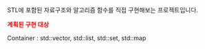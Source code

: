 STL에 포함된 자료구조와 알고리즘 함수를 직접 구현해보는 프로젝트입니다.

<span style="color:red"> **계획된 구현 대상** </span>
</br>

Container : std::vector, std::list, std::set, std::map
